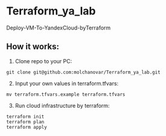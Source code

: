 # Terraform_ya_lab
Deploy-VM-To-YandexCloud-byTerraform

## How it works: 

1. Clone repo to your PC: 
```
git clone git@github.com:molchanovar/Terraform_ya_lab.git
```

2. Input your own values in terraform.tfvars: 
```
mv terraform.tfvars.example terraform.tfvars
```

3. Run cloud infrastructure by terraform:

``` 
terraform init
terraform plan
terraform apply
```
